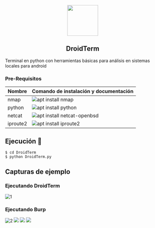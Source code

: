 <div align="center">
    <img width="100" src="https://user-images.githubusercontent.com/46001898/169200124-35c83e2f-1e73-48e1-ae78-6dddf1b222ef.png">
    <h2>DroidTerm</h2>
</div>

Terminal en python con herramientas básicas para análisis en sistemas locales para android 
### Pre-Requisitos

Nombre      | Comando de instalación y documentación
---------------|-------
nmap | ![apt install nmap](https://nmap.org/)
python | ![apt install python](https://www.python.org/)
netcat | ![apt install netcat-openbsd](http://netcat.sourceforge.net/)
iproute2 | ![apt install iproute2](https://interpolados.wordpress.com/2017/04/24/comando-ip-route/)

## Ejecución 🚬
    $ cd DroidTerm
    $ python DroidTerm.py
## Capturas de ejemplo
### Ejecutando DroidTerm
![1](https://user-images.githubusercontent.com/46001898/169197586-a7c0734c-f058-416d-987f-31d777f22d4e.png)
### Ejecutando Burp
![2](https://user-images.githubusercontent.com/46001898/169197605-6a35134f-95ee-438a-83ff-b9270b40d465.png)
![](https://img.shields.io/badge/devices-android,%20linux-informational) ![](https://img.shields.io/badge/python-98%25-orange) ![](https://img.shields.io/badge/bash-2%25-9cf)

